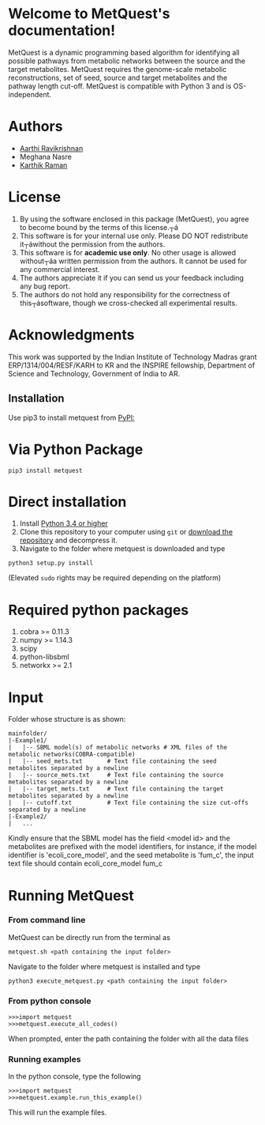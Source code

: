 ﻿Welcome to MetQuest\'s documentation!
=====================================

MetQuest is a dynamic programming based algorithm for identifying all
possible pathways from metabolic networks between the source and the
target metabolites. MetQuest requires the genome-scale metabolic
reconstructions, set of seed, source and target metabolites and the
pathway length cut-off. MetQuest is compatible with Python 3 and is
OS-independent.

Authors
=======

-   [Aarthi Ravikrishnan](https://github.com/aarthi31)
-   Meghana Nasre
-   [Karthik Raman](https://github.com/karthikraman)

License
=======

1.  By using the software enclosed in this package (MetQuest), you agree
    to become bound by the terms of this license.┬á
2.  This software is for your internal use only. Please DO NOT
    redistribute it┬áwithout the permission from the authors.
3.  This software is for **academic use only**. No other usage is
    allowed without┬áa written permission from the authors. It cannot be
    used for any commercial interest.
4.  The authors appreciate it if you can send us your feedback including
    any bug report.
5.  The authors do not hold any responsibility for the correctness of
    this┬ásoftware, though we cross-checked all experimental results.

Acknowledgments
===============

This work was supported by the Indian Institute of Technology Madras
grant ERP/1314/004/RESF/KARH to KR and the INSPIRE fellowship,
Department of Science and Technology, Government of India to AR.

Installation
------------

Use pip3 to install metquest from
[PyPI:](https://pypi.python.org/pypi/metquest)

Via Python Package
==================

``` {.sourceCode .bash}
pip3 install metquest
```

Direct installation
===================

1.  Install [Python 3.4 or higher](https://www.python.org/downloads/)
2.  Clone this repository to your computer using `git` or [download the
    repository](https://github.com/aarthi31/MetQuest/) and decompress
    it.
3.  Navigate to the folder where metquest is downloaded and type

``` {.sourceCode .bash}
python3 setup.py install
```

(Elevated `sudo` rights may be required depending on the platform)

Required python packages
========================

1.  cobra \>= 0.11.3
2.  numpy \>= 1.14.3
3.  scipy
4.  python-libsbml
5.  networkx \>= 2.1

Input
=====

Folder whose structure is as shown:

``` {.sourceCode .text}
mainfolder/
|-Example1/
|   |-- SBML model(s) of metabolic networks # XML files of the metabolic networks(COBRA-compatible)
|   |-- seed_mets.txt       # Text file containing the seed metabolites separated by a newline
|   |-- source_mets.txt     # Text file containing the source metabolites separated by a newline
|   |-- target_mets.txt     # Text file containing the target metabolites separated by a newline
|   |-- cutoff.txt          # Text file containing the size cut-offs separated by a newline  
|-Example2/
|   ...
```

Kindly ensure that the SBML model has the field \<model id\> and the
metabolites are prefixed with the model identifiers, for instance, if
the model identifier is \'ecoli\_core\_model\', and the seed metabolite
is \'fum\_c\', the input text file should contain ecoli\_core\_model
fum\_c

Running MetQuest
================

### From command line

MetQuest can be directly run from the terminal as

``` {.sourceCode .bash}
metquest.sh <path containing the input folder>
```

Navigate to the folder where metquest is installed and type

``` {.sourceCode .bash}
python3 execute_metquest.py <path containing the input folder>
```

### From python console

``` 
>>>import metquest
>>>metquest.execute_all_codes()
```

When prompted, enter the path containing the folder with all the data files

### Running examples

In the python console, type the following

```
>>>import metquest
>>>metquest.example.run_this_example()
```

This will run the example files.

